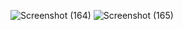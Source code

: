 
![Screenshot (164)](https://github.com/sahidulgi/portfolio/assets/145037528/03cbd4db-31ab-43b7-844a-53baa15f4582)
![Screenshot (165)](https://github.com/sahidulgi/portfolio/assets/145037528/ca6c45e3-99e3-4280-8065-ab1a44caeb70)
